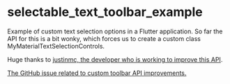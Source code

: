# selectable_text_toolbar_example

 Example of custom text selection options in a Flutter application. So far the API for this is a bit wonky, which forces us to create a custom class MyMaterialTextSelectionControls.

 Huge thanks to [justinmc, the developer who is working to improve this API](https://github.com/justinmc/flutter-text-selection-menu-examples).
 
 [The GitHub issue related to custom toolbar API improvements.](https://github.com/flutter/flutter/issues/73574)
